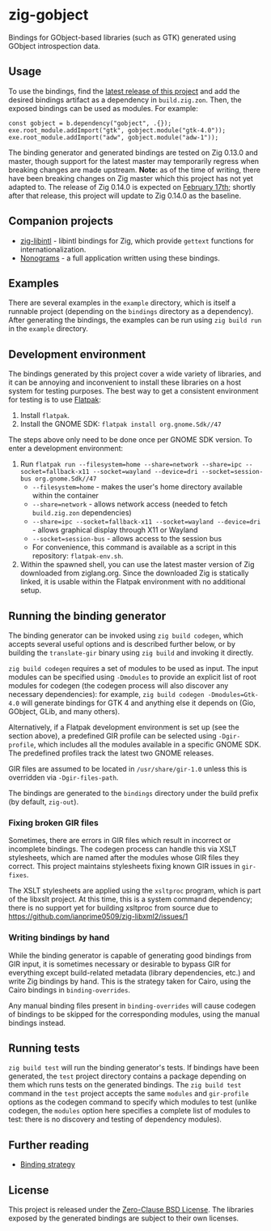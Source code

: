 # zig-gobject

Bindings for GObject-based libraries (such as GTK) generated using GObject
introspection data.

## Usage

To use the bindings, find the [latest release of this
project](https://github.com/ianprime0509/zig-gobject/releases) and add the
desired bindings artifact as a dependency in `build.zig.zon`. Then, the exposed
bindings can be used as modules. For example:

```zig
const gobject = b.dependency("gobject", .{});
exe.root_module.addImport("gtk", gobject.module("gtk-4.0"));
exe.root_module.addImport("adw", gobject.module("adw-1"));
```

The binding generator and generated bindings are tested on Zig 0.13.0 and
master, though support for the latest master may temporarily regress when
breaking changes are made upstream. **Note:** as of the time of writing, there
have been breaking changes on Zig master which this project has not yet adapted
to. The release of Zig 0.14.0 is expected on [February
17th](https://ziglang.org/news/what-to-expect-from-release-month/); shortly
after that release, this project will update to Zig 0.14.0 as the baseline.

## Companion projects

- [zig-libintl](https://github.com/ianprime0509/zig-libintl) - libintl bindings
  for Zig, which provide `gettext` functions for internationalization.
- [Nonograms](https://github.com/ianprime0509/nonograms) - a full application
  written using these bindings.

## Examples

There are several examples in the `example` directory, which is itself a
runnable project (depending on the `bindings` directory as a dependency). After
generating the bindings, the examples can be run using `zig build run` in the
`example` directory.

## Development environment

The bindings generated by this project cover a wide variety of libraries, and it
can be annoying and inconvenient to install these libraries on a host system for
testing purposes. The best way to get a consistent environment for testing is to
use [Flatpak](https://flatpak.org/):

1. Install `flatpak`.
2. Install the GNOME SDK: `flatpak install org.gnome.Sdk//47`

The steps above only need to be done once per GNOME SDK version. To enter a
development environment:

1. Run `flatpak run --filesystem=home --share=network --share=ipc --socket=fallback-x11 --socket=wayland --device=dri --socket=session-bus org.gnome.Sdk//47`
   - `--filesystem=home` - makes the user's home directory available within the
     container
   - `--share=network` - allows network access (needed to fetch `build.zig.zon`
     dependencies)
   - `--share=ipc --socket=fallback-x11 --socket=wayland --device=dri` - allows
     graphical display through X11 or Wayland
   - `--socket=session-bus` - allows access to the session bus
   - For convenience, this command is available as a script in this repository:
     `flatpak-env.sh`.
2. Within the spawned shell, you can use the latest master version of Zig
   downloaded from ziglang.org. Since the downloaded Zig is statically linked,
   it is usable within the Flatpak environment with no additional setup.

## Running the binding generator

The binding generator can be invoked using `zig build codegen`, which accepts
several useful options and is described further below, or by building the
`translate-gir` binary using `zig build` and invoking it directly.

`zig build codegen` requires a set of modules to be used as input. The input
modules can be specified using `-Dmodules` to provide an explicit list of root
modules for codegen (the codegen process will also discover any necessary
dependencies): for example, `zig build codegen -Dmodules=Gtk-4.0` will generate
bindings for GTK 4 and anything else it depends on (Gio, GObject, GLib, and many
others).

Alternatively, if a Flatpak development environment is set up (see the section
above), a predefined GIR profile can be selected using `-Dgir-profile`, which
includes all the modules available in a specific GNOME SDK. The predefined
profiles track the latest two GNOME releases.

GIR files are assumed to be located in `/usr/share/gir-1.0` unless this is
overridden via `-Dgir-files-path`.

The bindings are generated to the `bindings` directory under the build prefix
(by default, `zig-out`).

### Fixing broken GIR files

Sometimes, there are errors in GIR files which result in incorrect or incomplete
bindings. The codegen process can handle this via XSLT stylesheets, which are
named after the modules whose GIR files they correct. This project maintains
stylesheets fixing known GIR issues in `gir-fixes`.

The XSLT stylesheets are applied using the `xsltproc` program, which is part of
the libxslt project. At this time, this is a system command dependency; there is
no support yet for building xsltproc from source due to
https://github.com/ianprime0509/zig-libxml2/issues/1

### Writing bindings by hand

While the binding generator is capable of generating good bindings from GIR
input, it is sometimes necessary or desirable to bypass GIR for everything
except build-related metadata (library dependencies, etc.) and write Zig
bindings by hand. This is the strategy taken for Cairo, using the Cairo bindings
in `binding-overrides`.

Any manual binding files present in `binding-overrides` will cause codegen of
bindings to be skipped for the corresponding modules, using the manual bindings
instead.

## Running tests

`zig build test` will run the binding generator's tests. If bindings have been
generated, the `test` project directory contains a package depending on them
which runs tests on the generated bindings. The `zig build test` command in the
`test` project accepts the same `modules` and `gir-profile` options as the
codegen command to specify which modules to test (unlike codegen, the `modules`
option here specifies a complete list of modules to test: there is no discovery
and testing of dependency modules).

## Further reading

- [Binding strategy](./doc/binding-strategy.md)

## License

This project is released under the [Zero-Clause BSD
License](https://spdx.org/licenses/0BSD.html). The libraries exposed by the
generated bindings are subject to their own licenses.
